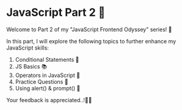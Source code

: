 # JavaScript Part 2 🚀

Welcome to Part 2 of my "JavaScript Frontend Odyssey" series! 🌟

In this part, I will explore the following topics to further enhance my JavaScript skills:

1. Conditional Statements 🧠
2. JS Basics 📚
3. Operators in JavaScript 🔄
4. Practice Questions 💪
5. Using alert() & prompt() 🚨

Your feedback is appreciated..!🎊🎉
